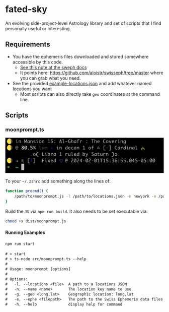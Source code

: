 # fated-sky

An evolving side-project-level Astrology library and set of scripts that I find personally useful or interesting.

## Requirements

- You have the ephemeris files downloaded and stored somewhere accessible by this code.
  - [See this note at the sweph docs](https://github.com/timotejroiko/sweph?tab=readme-ov-file#ephemeris-files)
  - It points here: https://github.com/aloistr/swisseph/tree/master where you can grab what you need.
- See the provided [example-locations.json](./example-locations.json) and add whatever named locations you want
  - Most scripts can also directly take `geo` coordinates at the command line.

## Scripts

### moonprompt.ts

![moonprompt](./doc/img/moonprompt-example.png)

To your `~/.zshrc` add something along the lines of:

```sh
function precmd() {
    /path/to/moonprompt.js -l /path/to/locations.json -n newyork -e /path/to/ephe
}
```

Build the `JS` via `npm run build`. It also needs to be set executable via:

```sh
chmod +x dist/moonprompt.js
```

#### Running Examples

```
npm run start

# > start
# > ts-node src/moonprompt.ts --help
#
# Usage: moonprompt [options]
#
# Options:
#   -l, --locations <file>  A path to a locations JSON
#   -n, --name <name>       The location key name to use
#   -g, --geo <long,lat>    Geographic location: long,lat
#   -e, --ephe <filepath>   The path to the Swiss Ephemeris data files
#   -h, --help              display help for command
```